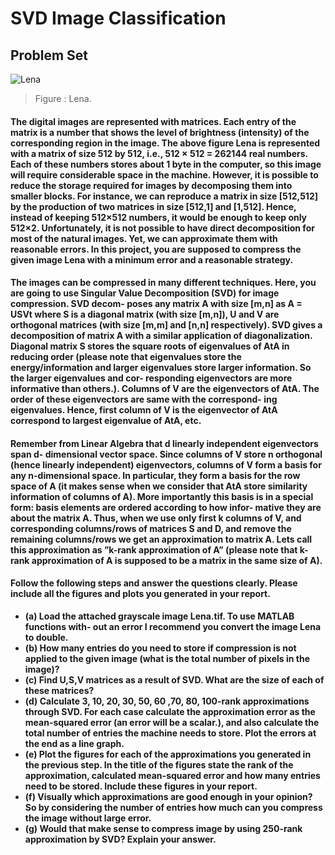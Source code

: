# SVD Image Classification

## Problem Set

![Lena](https://user-images.githubusercontent.com/45877677/75563206-06c02180-5a5b-11ea-96ca-6cbc3bcee80f.png) 
> Figure : Lena.


#### The digital images are represented with matrices. Each entry of the matrix is a number that shows the level of brightness (intensity) of the corresponding region in the image. The above figure Lena is represented with a matrix of size 512 by 512, i.e., 512 × 512 = 262144 real numbers. Each of these numbers stores about 1 byte in the computer, so this image will require considerable space in the machine. However, it is possible to reduce the storage required for images by decomposing them into smaller blocks. For instance, we can reproduce a matrix in size [512,512] by the production of two matrices in size [512,1] and [1,512]. Hence, instead of keeping 512×512 numbers, it would be enough to keep only 512×2. Unfortunately, it is not possible to have direct decomposition for most of the natural images. Yet, we can approximate them with reasonable errors. In this project, you are supposed to compress the given image Lena with a minimum error and a reasonable strategy.

#### The images can be compressed in many different techniques. Here, you are going to use Singular Value Decomposition (SVD) for image compression. SVD decom- poses any matrix A with size [m,n] as A = USVt where S is a diagonal matrix (with size [m,n]), U and V are orthogonal matrices (with size [m,m] and [n,n] respectively). SVD gives a decomposition of matrix A with a similar application of diagonalization. Diagonal matrix S stores the square roots of eigenvalues of AtA in reducing order (please note that eigenvalues store the energy/information and larger eigenvalues store larger information. So the larger eigenvalues and cor- responding eigenvectors are more informative than others.). Columns of V are the eigenvectors of AtA. The order of these eigenvectors are same with the correspond- ing eigenvalues. Hence, first column of V is the eigenvector of AtA correspond to largest eigenvalue of AtA, etc.

#### Remember from Linear Algebra that d linearly independent eigenvectors span d- dimensional vector space. Since columns of V store n orthogonal (hence linearly independent) eigenvectors, columns of V form a basis for any n-dimensional space. In particular, they form a basis for the row space of A (it makes sense when we consider that AtA store similarity information of columns of A). More importantly this basis is in a special form: basis elements are ordered according to how infor- mative they are about the matrix A. Thus, when we use only first k columns of V, and corresponding columns/rows of matrices S and D, and remove the remaining columns/rows we get an approximation to matrix A. Lets call this approximation as ”k-rank approximation of A” (please note that k-rank approximation of A is supposed to be a matrix in the same size of A).

#### Follow the following steps and answer the questions clearly. Please include all the figures and plots you generated in your report.

- **(a) Load the attached grayscale image Lena.tif. To use MATLAB functions with- out an error I recommend you convert the image Lena to double.**
- **(b) How many entries do you need to store if compression is not applied to the given image (what is the total number of pixels in the image)?**
- **(c) Find U,S,V matrices as a result of SVD. What are the size of each of these matrices?**
- **(d) Calculate 3, 10, 20, 30, 50, 60 ,70, 80, 100-rank approximations through SVD. For each case calculate the approximation error as the mean-squared error (an error will be a scalar.), and also calculate the total number of entries the machine needs to store. Plot the errors at the end as a line graph.**
- **(e) Plot the figures for each of the approximations you generated in the previous step. In the title of the figures state the rank of the approximation, calculated mean-squared error and how many entries need to be stored. Include these figures in your report.**
- **(f) Visually which approximations are good enough in your opinion? So by considering the number of entries how much can you compress the image without large error.**
- **(g) Would that make sense to compress image by using 250-rank approximation by SVD? Explain your answer.**
